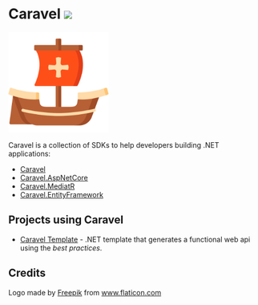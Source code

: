 # Caravel ![](https://github.com/Talento90/Caravel/workflows/Publish/badge.svg)

<img src="https://raw.githubusercontent.com/Talento90/Caravel/master/assets/logo.svg" width="200">

Caravel is a collection of SDKs to help developers building .NET applications:

* [Caravel](./src/Caravel/README.md)
* [Caravel.AspNetCore](./src/Caravel.AspNetCore/README.md)
* [Caravel.MediatR](./src/Caravel.MediatR/README.md)
* [Caravel.EntityFramework](./src/Caravel.EntityFramework/README.md)


## Projects using Caravel

* [Caravel Template](https://github.com/Talento90/Caravel-Template) - .NET template that generates a functional web api using the *best practices*.

## Credits

Logo made by <a href="https://www.flaticon.com/authors/freepik" title="Freepik">Freepik</a> from <a href="https://www.flaticon.com/" title="Flaticon"> www.flaticon.com</a>
